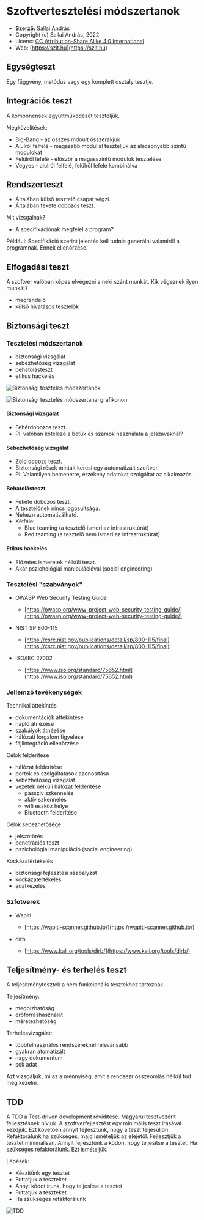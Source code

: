 # Szoftvertesztelési módszertanok

* **Szerző:** Sallai András
* Copyright (c) Sallai András, 2022
* Licenc: [CC Attribution-Share Alike 4.0 International](https://creativecommons.org/licenses/by-sa/4.0/)
* Web: [https://szit.hu](https://szit.hu)

## Egységteszt

Egy függvény, metódus vagy egy komplett osztály tesztje.

## Integrációs teszt

A komponensek együttműködését teszteljük.

Megközelítések:

* Big-Bang - az összes mdoult összerakjuk
* Alulról felfelé - magasabb modullal teszteljük az alacsonyabb szintű modulokat
* Felülről lefelé - először a magasszintű modulok tesztelése
* Vegyes - alulról felfelé, felülről lefelé kombinálva

## Rendszerteszt

* Általában külső tesztelő csapat végzi.
* Általában fekete dobozos teszt.

Mit vizsgálnak?

* A specifikációnak megfelel a program?

Például: Specifikáció szerint jelentés kell tudnia generálni valamiről a programnak. Ennek ellenőrzése.

## Elfogadási teszt

A szoftver valóban képes elvégezni a neki szánt munkát. Kik végeznek ilyen munkát?

* megrendelő
* külső hivatásos tesztelők

## Biztonsági teszt

### Tesztelési módszertanok

* biztonsági vizsgálat
* sebezhetőség vizsgálat
* behatolásteszt
* etikus hackelés

![Biztonsági tesztelés módszertanok](images/Biztonsagi_teszt_modszertanok.png)

![Biztonsági tesztelés módszertanai grafikonon](images/Biztonsagi_tesztek_grafikonon.png)

#### Biztonsági vizsgálat

* Fehérdobozos teszt.
* Pl. valóban kötelező a betűk és számok használata a jelszavaknál?

#### Sebezhetőség vizsgálat

* Zöld dobozs teszt.
* Biztonsági rések mintáit keresi egy automatizált szoftver.
* Pl. Valamilyen bemenetre, érzékeny adatokat szolgáltat az alkalmazás.

#### Behatolásteszt

* Fekete dobozos teszt.
* A tesztelőnek nincs jogosultsága.
* Nehezn automatizálható.
* Kétféle:
  * Blue teaming (a tesztelő ismeri az infrastruktúrát)
  * Red teaming (a tesztelő nem ismeri az infrastruktúrát)

#### Etikus hackelés

* Előzetes ismeretek nélküli teszt.
* Akár pszichológiai manipulációval (social engineering)

### Tesztelési "szabványok"

* OWASP Web Security Testing Guide
  * [https://owasp.org/www-project-web-security-testing-guide/](https://owasp.org/www-project-web-security-testing-guide/)

* NIST SP 800-115
  * [https://csrc.nist.gov/publications/detail/sp/800-115/final](https://csrc.nist.gov/publications/detail/sp/800-115/final)

* ISO/IEC 27002
  * [https://www.iso.org/standard/75652.html](https://www.iso.org/standard/75652.html)

### Jellemző tevékenységek

Technikai áttekintés

* dokumentációk áttekintése
* napló átnézése
* szabályok átnézése
* hálózati forgalom figyelése
* fájlintegráció ellenőrzése

Célok felderítése

* hálózat felderítése
* portok és szolgáltatások azonosítása
* sebezhetőség vizsgálat
* vezeték nélküli hálózat felderítése
  * passzív szkennelés
  * aktív szkennelés
  * wifi eszköz helye
  * Bluetooth felderítése

Célok sebezhetősége

* jelszótörés
* penetrációs teszt
* pszichológiai manipuláció (social engineering)

Kockázatértékelés

* biztonsági fejlesztési szabályzat
* kockázatértékelés
* adatkezelés

### Szfotverek

* Wapiti
  * [https://wapiti-scanner.github.io/](https://wapiti-scanner.github.io/)

* dirb
  * [https://www.kali.org/tools/dirb/](https://www.kali.org/tools/dirb/)

## Teljesítmény- és terhelés teszt

A teljesítménytesztek a nem funkcionális tesztekhez tartoznak.

Teljesítmény:

* megbízhatóság
* erőforráshasználat
* méretezhetőség

Terhelésvizsgálat:

* többfelhasználós rendszereknél relevánsabb
* gyakran atomatizált
* nagy dokumentum
* sok adat

Azt vizsgáljuk, mi az a mennyiség, amit a rendsezr összeomlás nélkül tud még kezelni.

## TDD

A TDD a Test-driven development rövidítése. Magyarul tesztvezérlt fejlesztésnek hívjuk. A szoftverfejlesztést egy minimális teszt írásával kezdjük. Ezt követően annyit fejlesztünk, hogy a teszt teljesüljön. Refaktorálunk ha szükséges, majd ismételjük az elejétől. Fejlesztjük a tesztet minimálisan. Annyit fejlesztünk a kódon, hogy teljesítse a tesztet. Ha szükséges refaktorálunk. Ezt ismételjük.

Lépések:

* Készítünk egy tesztet
* Futtatjuk a teszteket
* Annyi kódot írunk, hogy teljesítse a tesztet
* Futtatjuk a teszteket
* Ha szükséges refaktorálunk

![TDD](images/TDD_3_resz.png)
